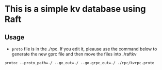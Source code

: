 # This is a simple kv database using Raft 

## Usage

- `proto` file is in the ./rpc. If you edit it, pleause use the command below to generate the new gprc file and then move the files into ./raftkv

```shell
protoc --proto_path=./ --go_out=./ --go-grpc_out=./ ./rpc/kvrpc.proto
```